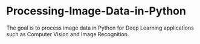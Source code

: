 # Processing-Image-Data-in-Python
The goal is to process image data in Python for Deep Learning applications such as Computer Vision and Image Recognition.
